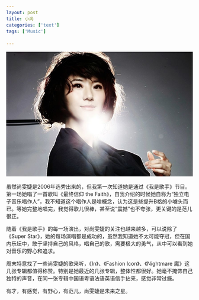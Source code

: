 ```yaml
---
layout: post
title: 小尚
categories: ['text']
tags: ['Music']

---
```


![image](/assets/images/laure-shang.jpg)

虽然尚雯婕是2006年选秀出来的，但我第一次知道她是通过《我是歌手》节目。第一场她唱了一首歌叫《最终信仰 the Faith》，自我介绍的时候她自称为“独立电子音乐唱作人”，我不知道这个唱作人是啥概念，认为这是些提升B格的小噱头而已。等她完整地唱完，我觉得歌儿很棒，甚至说“震撼”也不夸张，更关键的是范儿很正。

<!--more-->

随着《我是歌手》的每一场演出，对尚雯婕的关注也越来越多，可以说除了《Super Star》，她的每场演唱都是成功的，虽然我知道她不太可能夺冠，但在国内乐坛中，敢于坚持自己的风格，唱自己的歌，需要极大的勇气，从中可以看到她对音乐的野心和追求。

周末特意找了一些尚雯婕的歌来听，《In》、《Fashion Icon》、《Nightmare 魔》这几张专辑都值得称赞。特别是她最近的几张专辑，整体性都很好。她毫不掩饰自己独特的声音，在同一张专辑中国语粤语法语英语信手拈来，感觉非常过瘾。

有才，有感觉，有野心，有范儿，尚雯婕是未来之星。
